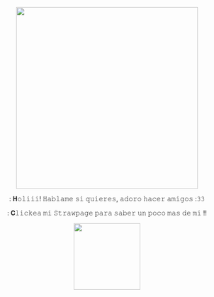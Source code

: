 <p align="center">
    <img width="410" src="https://64.media.tumblr.com/15d5a244debd7a662358705ebcf33510/95f9bada810d15ed-22/s1280x1920/c214201364191e423c53ec5631aed0b8ada0e70a.pnj" alt="">
</p>

<p align="center">
: 𝐇𝚘𝚕𝚒𝚒𝚒! 𝙷𝚊𝚋𝚕𝚊𝚖𝚎 𝚜𝚒 𝚚𝚞𝚒𝚎𝚛𝚎𝚜, 𝚊𝚍𝚘𝚛𝚘 𝚑𝚊𝚌𝚎𝚛 𝚊𝚖𝚒𝚐𝚘𝚜 :𝟹𝟹<p>

<p align="center">
: 𝐂𝚕𝚒𝚌𝚔𝚎𝚊 𝚖𝚒 𝚂𝚝𝚛𝚊𝚠𝚙𝚊𝚐𝚎 𝚙𝚊𝚛𝚊 𝚜𝚊𝚋𝚎𝚛 𝚞𝚗 𝚙𝚘𝚌𝚘 𝚖𝚊𝚜 𝚍𝚎 𝚖𝚒 !!<p>

<p align="center">
    <img width="150" src="https://64.media.tumblr.com/fb5e5be5f224f009a68ea1befb9d00cf/95f9bada810d15ed-02/s1280x1920/7bc02589f466b4ad20ba8ebeb7eaefab1b3cca6d.pnj" alt="">
